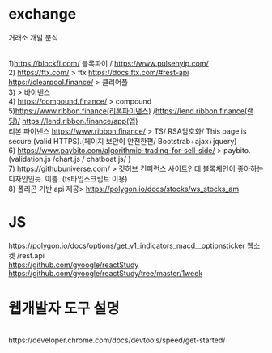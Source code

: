 # exchange
거래소 개발 분석

</br> 1)https://blockfi.com/ 블록파이 / https://www.pulsehyip.com/ 
</br> 2) https://ftx.com/ > ftx https://docs.ftx.com/#rest-api </br> 
https://clearpool.finance/ > 클리어풀
</br> 3) > 바이낸스
</br> 4) https://compound.finance/ > compound
</br> 5)https://www.ribbon.finance(리본파이낸스) /https://lend.ribbon.finance(랜딩)/ https://lend.ribbon.finance/app(앱)
</br> 리본 파이낸스 https://www.ribbon.finance/ > TS/ RSA암호화/ This page is secure (valid HTTPS).(페이지 보안이 안전한편/ Bootstrab+ajax+jquery)
</br> 6) https://www.paybito.com/algorithmic-trading-for-sell-side/ > paybito.  (validation.js /chart.js / chatboat.js/ )
</br> 7) https://githubuniverse.com/ > 깃허브 컨퍼런스 사이트인데 블록체인이 좋아하는 디자인인듯. 이쁨. (ts타입스크립트 이용)
</br> 8) 폴리곤 기반 api 제공> https://polygon.io/docs/stocks/ws_stocks_am

# JS
https://polygon.io/docs/options/get_v1_indicators_macd__optionsticker 웹소켓 /rest.api </br>
https://github.com/gyoogle/reactStudy </br>
https://github.com/gyoogle/reactStudy/tree/master/1week

# 웹개발자 도구 설명
</br>
https://developer.chrome.com/docs/devtools/speed/get-started/ 
